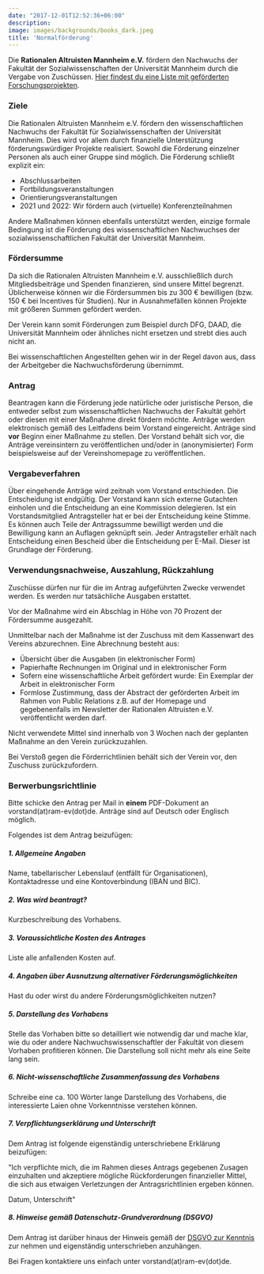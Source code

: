 ```yaml
---
date: "2017-12-01T12:52:36+06:00"
description: 
image: images/backgrounds/books_dark.jpeg
title: 'Normalförderung'
---
```


Die **Rationalen Altruisten Mannheim e.V.** fördern den Nachwuchs der Fakultät der Sozialwissenschaften der Universität Mannheim durch die Vergabe von Zuschüssen. [Hier findest du eine Liste mit geförderten Forschungsprojekten](/files/reports/overview_funding_de.html).

### Ziele
Die Rationalen Altruisten Mannheim e.V. fördern den wissenschaftlichen Nachwuchs der Fakultät für Sozialwissenschaften der Universität Mannheim. Dies wird vor allem durch finanzielle Unterstützung förderungswürdiger Projekte realisiert. Sowohl die Förderung einzelner Personen als auch einer Gruppe sind möglich. Die Förderung schließt explizit ein:

- Abschlussarbeiten
- Fortbildungsveranstaltungen
- Orientierungsveranstaltungen
- 2021 und 2022: Wir fördern auch (virtuelle) Konferenzteilnahmen

Andere Maßnahmen können ebenfalls unterstützt werden, einzige formale Bedingung ist die Förderung des wissenschaftlichen Nachwuchses der sozialwissenschaftlichen Fakultät der Universität Mannheim.

### Fördersumme
Da sich die Rationalen Altruisten Mannheim e.V. ausschließlich durch Mitgliedsbeiträge und Spenden finanzieren, sind unsere Mittel begrenzt. Üblicherweise können wir die Fördersummen bis zu 300 € bewilligen (bzw. 150 € bei Incentives für Studien). Nur in Ausnahmefällen können Projekte mit größeren Summen gefördert werden.

Der Verein kann somit Förderungen zum Beispiel durch DFG, DAAD, die Universität Mannheim oder ähnliches nicht ersetzen und strebt dies auch nicht an.

Bei wissenschaftlichen Angestellten gehen wir in der Regel davon aus, dass der Arbeitgeber die Nachwuchsförderung übernimmt.

### Antrag
Beantragen kann die Förderung jede natürliche oder juristische Person, die entweder selbst zum wissenschaftlichen Nachwuchs der Fakultät gehört oder diesen mit einer Maßnahme direkt fördern möchte. Anträge werden elektronisch gemäß des Leitfadens beim Vorstand eingereicht. Anträge sind **vor** Beginn einer Maßnahme zu stellen. Der Vorstand behält sich vor, die Anträge vereinsintern zu veröffentlichen und/oder in (anonymisierter) Form beispielsweise auf der Vereinshomepage zu veröffentlichen.

### Vergabeverfahren
Über eingehende Anträge wird zeitnah vom Vorstand entschieden. Die Entscheidung ist endgültig. Der Vorstand kann sich externe Gutachten einholen und die Entscheidung an eine Kommission delegieren. Ist ein Vorstandsmitglied Antragsteller hat er bei der Entscheidung keine Stimme. Es können auch Teile der Antragssumme bewilligt werden und die Bewilligung kann an Auflagen geknüpft sein. Jeder Antragsteller erhält nach Entscheidung einen Bescheid über die Entscheidung per E-Mail. Dieser ist Grundlage der Förderung.

### Verwendungsnachweise, Auszahlung, Rückzahlung
Zuschüsse dürfen nur für die im Antrag aufgeführten Zwecke verwendet werden. Es werden nur tatsächliche Ausgaben erstattet.

Vor der Maßnahme wird ein Abschlag in Höhe von 70 Prozent der Fördersumme ausgezahlt.

Unmittelbar nach der Maßnahme ist der Zuschuss mit dem Kassenwart des Vereins abzurechnen. Eine Abrechnung besteht aus:

- Übersicht über die Ausgaben (in elektronischer Form)
- Papierhafte Rechnungen im Original und in elektronischer Form
- Sofern eine wissenschaftliche Arbeit gefördert wurde: Ein Exemplar der Arbeit in elektronischer Form
- Formlose Zustimmung, dass der Abstract der geförderten Arbeit im Rahmen von Public Relations z.B. auf der Homepage und gegebenenfalls im Newsletter der Rationalen Altruisten e.V. veröffentlicht werden darf.

Nicht verwendete Mittel sind innerhalb von 3 Wochen nach der geplanten Maßnahme an den Verein zurückzuzahlen.

Bei Verstoß gegen die Förderrichtlinien behält sich der Verein vor, den Zuschuss zurückzufordern.

### Berwerbungsrichtlinie

Bitte schicke den Antrag per Mail in **einem** PDF-Dokument an vorstand(at)ram-ev(dot)de. Anträge sind auf Deutsch oder Englisch möglich.

Folgendes ist dem Antrag beizufügen:

##### 1. Allgemeine Angaben
Name, tabellarischer Lebenslauf (entfällt für Organisationen), Kontaktadresse und eine Kontoverbindung (IBAN und BIC).

##### 2. Was wird beantragt?
Kurzbeschreibung des Vorhabens.

##### 3. Voraussichtliche Kosten des Antrages
Liste alle anfallenden Kosten auf.

##### 4. Angaben über Ausnutzung alternativer Förderungsmöglichkeiten
Hast du oder wirst du andere Förderungsmöglichkeiten nutzen?

##### 5. Darstellung des Vorhabens
Stelle das Vorhaben bitte so detailliert wie notwendig dar und mache klar, wie du oder andere Nachwuchswissenschaftler der Fakultät von diesem Vorhaben profitieren können. Die Darstellung soll nicht mehr als eine Seite lang sein.

##### 6. Nicht-wissenschaftliche Zusammenfassung des Vorhabens
Schreibe eine ca. 100 Wörter lange Darstellung des Vorhabens, die interessierte Laien ohne Vorkenntnisse verstehen können.

##### 7. Verpflichtungserklärung und Unterschrift
Dem Antrag ist folgende eigenständig unterschriebene Erklärung beizufügen:

"Ich verpflichte mich, die im Rahmen dieses Antrags gegebenen Zusagen einzuhalten und akzeptiere mögliche Rückforderungen finanzieller Mittel, die sich aus etwaigen Verletzungen der Antragsrichtlinien ergeben können.

Datum, Unterschrift"

##### 8. Hinweise gemäß Datenschutz-Grundverordnung (DSGVO)
Dem Antrag ist darüber hinaus der Hinweis gemäß der [DSGVO zur Kenntnis](/files/dsgvo.pdf) zur nehmen und eigenständig unterschrieben anzuhängen.

Bei Fragen kontaktiere uns einfach unter vorstand(at)ram-ev(dot)de.